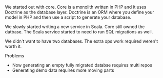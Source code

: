 We started out with core. Core is a monolith written in PHP and it
uses Doctrine as the database layer. Doctrine is an ORM where you
define your model in PHP and then use a script to generate your
database.

We slowly started writing a new service in Scala. Core still owned the datbase.
The Scala service started to need to run SQL migrations as well.

We didn't want to have two databases. The extra ops work required weren't worth it.

Problems
- Now generating an empty fully migrated databse requires multi repos
- Generating demo data requires more moving parts
